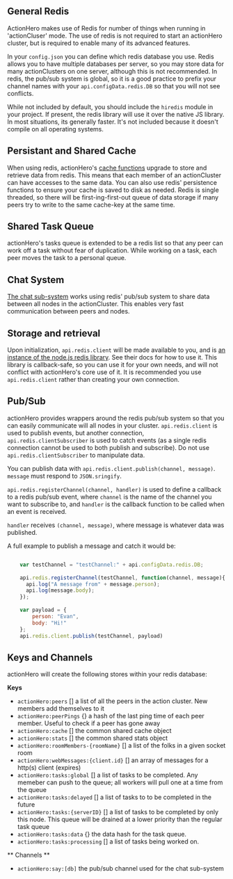 ## General Redis

ActionHero makes use of Redis for number of things when running in 'actionCluser' mode.  The use of redis is not required to start an actionHero cluster, but is required to enable many of its advanced features.

In your `config.json` you can define which redis database you use.  Redis allows you to have multiple databases per server, so you may store data for many actionClusters on one server, although this is not recommended. In redis, the pub/sub system is global, so it is a good practice to prefix your channel names with your `api.configData.redis.DB` so that you will not see conflicts.  

While not included by default, you should include the `hiredis` module in your project.  If present, the redis library will use it over the native JS library.  In most situations, its generally faster.  It's not included because it doesn't compile on all operating systems.  

## Persistant and Shared Cache

When using redis, actionHero's [cache functions](https://github.com/evantahler/actionHero/wiki/Cache) upgrade to store and retrieve data from redis.  This means that each member of an actionCluster can have accesses to the same data.  You can also use redis' persistence functions to ensure your cache is saved to disk as needed.  Redis is single threaded, so there will be first-ing-first-out queue of data storage if many peers try to write to the same cache-key at the same time.

## Shared Task Queue

actionHero's tasks queue is extended to be a redis list so that any peer can work off a task without fear of duplication.  While working on a task, each peer moves the task to a personal queue.  

## Chat System

[The chat sub-system](https://github.com/evantahler/actionHero/wiki/Chat) works using redis' pub/sub system to share data between all nodes in the actionCluster.  This enables very fast communication between peers and nodes.

## Storage and retrieval

Upon initialization, `api.redis.client` will be made available to you, and is [an instance of the node.js redis library](https://npmjs.org/package/redis).  See their docs for how to use it.  This library is callback-safe, so you can use it for your own needs, and will not conflict with actionHero's core use of it.  It is recommended you use `api.redis.client` rather than creating your own connection.

## Pub/Sub

actionHero provides wrappers around the redis pub/sub system so that you can easily communicate will all nodes in your cluster.  `api.redis.client` is used to publish events, but another connection, `api.redis.clientSubscriber` is used to catch events (as a single redis connection cannot be used to both publish and subscribe).  Do not use `api.redis.clientSubscriber` to manipulate data.

You can publish data with `api.redis.client.publish(channel, message)`.  `message` must respond to `JSON.sringify`.

`api.redis.registerChannel(channel, handler)` is used to define a callback to a redis pub/sub event, where `channel` is the name of the channel you want to subscribe to, and `handler` is the callback function to be called when an event is received.

`handler` receives `(channel, message)`, where message is whatever data was published.

A full example to publish a message and catch it would be:

```javascript

	var testChannel = "testChannel:" + api.configData.redis.DB;
	
	api.redis.registerChannel(testChannel, function(channel, message){
	  api.log("A message from" + message.person);
	  api.log(message.body);
	});
	
	var payload = {
		person: "Evan",
		body: "Hi!"
	};
	api.redis.client.publish(testChannel, payload)

```

## Keys and Channels

actionHero will create the following stores within your redis database:

**Keys**

- `actionHero:peers` [] a list of all the peers in the action cluster.  New members add themselves to it
- `actionHero:peerPings` {} a hash of the last ping time of each peer member.  Useful to check if a peer has gone away
- `actionHero:cache` [] the common shared cache object
- `actionHero:stats` [] the common shared stats object
- `actionHero:roomMembers-{roomName}` [] a list of the folks in a given socket room
- `actionHero:webMessages:{client.id}` [] an array of messages for a http(s) client (expires)
- `actionHero:tasks:global` [] a list of tasks to be completed.  Any memeber can push to the queue; all workers will pull one at a time from the queue
- `actionHero:tasks:delayed` [] a list of tasks to to be completed in the future
- `actionHero:tasks:{serverID}` [] a list of tasks to be completed by only this node.  This queue will be drained at a lower priority than the regular task queue
- `actionHero:tasks:data` {} the data hash for the task queue.
- `actionHero:tasks:processing` [] a list of tasks being worked on.

** Channels **

- `actionHero:say:[db]` the pub/sub channel used for the chat sub-system